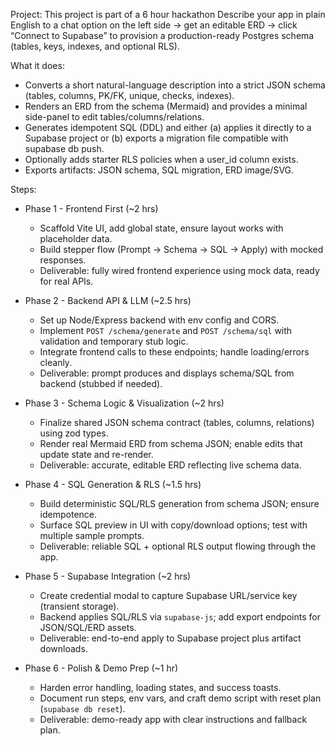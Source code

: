 Project:
This project is part of a 6 hour hackathon
Describe your app in plain English to a chat option on the left side → get an editable ERD → click “Connect to Supabase” to provision a production-ready Postgres schema (tables, keys, indexes, and optional RLS).

What it does:
- Converts a short natural-language description into a strict JSON schema (tables, columns, PK/FK, unique, checks, indexes).
- Renders an ERD from the schema (Mermaid) and provides a minimal side-panel to edit tables/columns/relations.
- Generates idempotent SQL (DDL) and either (a) applies it directly to a Supabase project or (b) exports a migration file compatible with supabase db push.
- Optionally adds starter RLS policies when a user_id column exists.
- Exports artifacts: JSON schema, SQL migration, ERD image/SVG.

Steps:

- Phase 1 - Frontend First (~2 hrs)
  - Scaffold Vite UI, add global state, ensure layout works with placeholder data.
  - Build stepper flow (Prompt → Schema → SQL → Apply) with mocked responses.
  - Deliverable: fully wired frontend experience using mock data, ready for real APIs.

- Phase 2 - Backend API & LLM (~2.5 hrs)
  - Set up Node/Express backend with env config and CORS.
  - Implement `POST /schema/generate` and `POST /schema/sql` with validation and temporary stub logic.
  - Integrate frontend calls to these endpoints; handle loading/errors cleanly.
  - Deliverable: prompt produces and displays schema/SQL from backend (stubbed if needed).

- Phase 3 - Schema Logic & Visualization (~2 hrs)
  - Finalize shared JSON schema contract (tables, columns, relations) using zod types.
  - Render real Mermaid ERD from schema JSON; enable edits that update state and re-render.
  - Deliverable: accurate, editable ERD reflecting live schema data.

- Phase 4 - SQL Generation & RLS (~1.5 hrs)
  - Build deterministic SQL/RLS generation from schema JSON; ensure idempotence.
  - Surface SQL preview in UI with copy/download options; test with multiple sample prompts.
  - Deliverable: reliable SQL + optional RLS output flowing through the app.

- Phase 5 - Supabase Integration (~2 hrs)
  - Create credential modal to capture Supabase URL/service key (transient storage).
  - Backend applies SQL/RLS via `supabase-js`; add export endpoints for JSON/SQL/ERD assets.
  - Deliverable: end-to-end apply to Supabase project plus artifact downloads.

- Phase 6 - Polish & Demo Prep (~1 hr)
  - Harden error handling, loading states, and success toasts.
  - Document run steps, env vars, and craft demo script with reset plan (`supabase db reset`).
  - Deliverable: demo-ready app with clear instructions and fallback plan.
